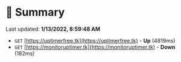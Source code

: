 # 📖 Summary
Last updated: **1/13/2022, 8:59:48 AM**

- `GET` [https://uptimerfree.tk](https://uptimerfree.tk) - **Up** (4819ms)
- `GET` [https://monitoruptimer.tk](https://monitoruptimer.tk) - **Down** (182ms)
